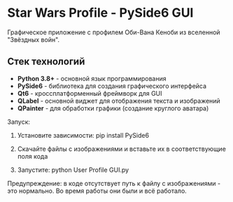 # Star Wars Profile - PySide6 GUI

Графическое приложение с профилем Оби-Вана Кеноби из вселенной "Звёздных войн".

## Стек технологий

- **Python 3.8+** - основной язык программирования
- **PySide6** - библиотека для создания графического интерфейса
- **Qt6** - кроссплатформенный фреймворк для GUI
- **QLabel** - основной виджет для отображения текста и изображений
- **QPainter** - для обработки графики (создание круглого аватара)

Запуск:
1. Установите зависимости: pip install PySide6

2. Скачайте файлы с изображениями и вставьте их в соответствующие поля кода

3. Запустите: python User Profile GUI.py

Предупреждение: в коде отсутствует путь к файлу с изображениями - это нормально. Во время работы они были и всё работало.
